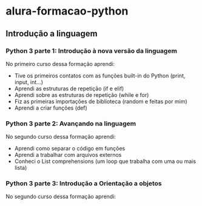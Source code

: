 # alura-formacao-python

## Introdução a linguagem

### Python 3 parte 1: Introdução à nova versão da linguagem

No primeiro curso dessa formação aprendi:
- Tive os primeiros contatos com as funções built-in do Python (print, input, int...)
- Aprendi as estruturas de repetiçāo (if e elif)
- Aprendi sobre as estruturas de repetição (while e for)
- Fiz as primeiras importações de biblioteca (random e feitas por mim)
- Aprendi a criar funções (def)

### Python 3 parte 2: Avançando na linguagem

No segundo curso dessa formação aprendi:
- Aprendi como separar o código em funções
- Aprendi a trabalhar com arquivos externos
- Conheci o List comprehensions (um loop que trabalha com uma ou mais lista)

### Python 3 parte 3: Introdução a Orientação a objetos

No segundo curso dessa formação aprendi:
